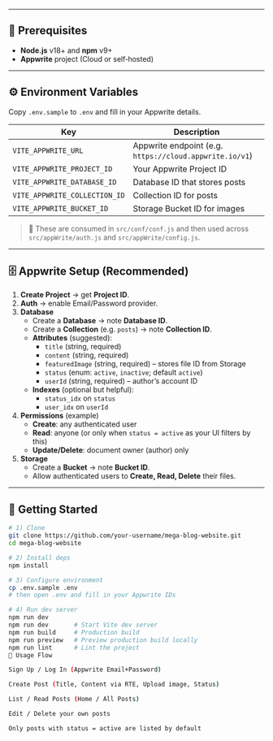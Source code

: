 
---

## 🔧 Prerequisites

- **Node.js** v18+ and **npm** v9+
- **Appwrite** project (Cloud or self‑hosted)

---

## ⚙️ Environment Variables

Copy `.env.sample` to `.env` and fill in your Appwrite details.

| Key | Description |
| --- | --- |
| `VITE_APPWRITE_URL` | Appwrite endpoint (e.g. `https://cloud.appwrite.io/v1`) |
| `VITE_APPWRITE_PROJECT_ID` | Your Appwrite Project ID |
| `VITE_APPWRITE_DATABASE_ID` | Database ID that stores posts |
| `VITE_APPWRITE_COLLECTION_ID` | Collection ID for posts |
| `VITE_APPWRITE_BUCKET_ID` | Storage Bucket ID for images |

> 👀 These are consumed in `src/conf/conf.js` and then used across `src/appWrite/auth.js` and `src/appWrite/config.js`.

---

## 🗄️ Appwrite Setup (Recommended)

1. **Create Project** → get **Project ID**.
2. **Auth** → enable Email/Password provider.
3. **Database**
   - Create a **Database** → note **Database ID**.
   - Create a **Collection** (e.g. `posts`) → note **Collection ID**.
   - **Attributes** (suggested):
     - `title` (string, required)
     - `content` (string, required)
     - `featuredImage` (string, required) – stores file ID from Storage
     - `status` (enum: `active`, `inactive`; default `active`)
     - `userId` (string, required) – author’s account ID
   - **Indexes** (optional but helpful):
     - `status_idx` on `status`
     - `user_idx` on `userId`
4. **Permissions** (example)
   - **Create**: any authenticated user
   - **Read**: anyone (or only when `status = active` as your UI filters by this)
   - **Update/Delete**: document owner (author) only
5. **Storage**
   - Create a **Bucket** → note **Bucket ID**.
   - Allow authenticated users to **Create, Read, Delete** their files.

---

## 🚀 Getting Started

```bash
# 1) Clone
git clone https://github.com/your-username/mega-blog-website.git
cd mega-blog-website

# 2) Install deps
npm install

# 3) Configure environment
cp .env.sample .env
# then open .env and fill in your Appwrite IDs

# 4) Run dev server
npm run dev
npm run dev       # Start Vite dev server
npm run build     # Production build
npm run preview   # Preview production build locally
npm run lint      # Lint the project
🧭 Usage Flow

Sign Up / Log In (Appwrite Email+Password)

Create Post (Title, Content via RTE, Upload image, Status)

List / Read Posts (Home / All Posts)

Edit / Delete your own posts

Only posts with status = active are listed by default